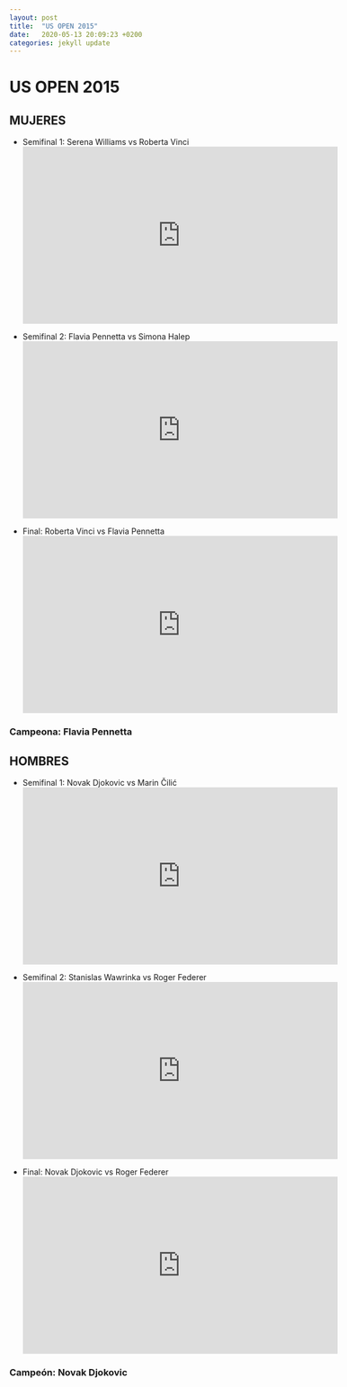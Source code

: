 ```yaml
---
layout: post
title:  "US OPEN 2015"
date:   2020-05-13 20:09:23 +0200
categories: jekyll update
---
```


# US OPEN 2015

## MUJERES
* Semifinal 1: Serena Williams vs Roberta Vinci <iframe width="560" height="315" src="https://www.youtube.com/embed/9M40aEMH0_8" frameborder="0" allow="accelerometer; autoplay; encrypted-media; gyroscope; picture-in-picture" allowfullscreen></iframe>

* Semifinal 2: Flavia Pennetta vs Simona Halep <iframe width="560" height="315" src="https://www.youtube.com/embed/xQ5uo9jqM9c" frameborder="0" allow="accelerometer; autoplay; encrypted-media; gyroscope; picture-in-picture" allowfullscreen></iframe>

* Final: Roberta Vinci vs Flavia Pennetta  <iframe width="560" height="315" src="https://www.youtube.com/embed/bZ6U9FZzFFs" frameborder="0" allow="accelerometer; autoplay; encrypted-media; gyroscope; picture-in-picture" allowfullscreen></iframe>

### Campeona: Flavia Pennetta

## HOMBRES
* Semifinal 1: Novak Djokovic vs Marin Čilić <iframe width="560" height="315" src="https://www.youtube.com/embed/YCcLqpXiBQc" frameborder="0" allow="accelerometer; autoplay; encrypted-media; gyroscope; picture-in-picture" allowfullscreen></iframe>

* Semifinal 2: Stanislas Wawrinka vs Roger Federer <iframe width="560" height="315" src="https://www.youtube.com/embed/hJWddUxyWBE" frameborder="0" allow="accelerometer; autoplay; encrypted-media; gyroscope; picture-in-picture" allowfullscreen></iframe>

* Final: Novak Djokovic vs Roger Federer <iframe width="560" height="315" src="https://www.youtube.com/embed/fgvQKoBrQSQ" frameborder="0" allow="accelerometer; autoplay; encrypted-media; gyroscope; picture-in-picture" allowfullscreen></iframe>

### Campeón: Novak Djokovic
